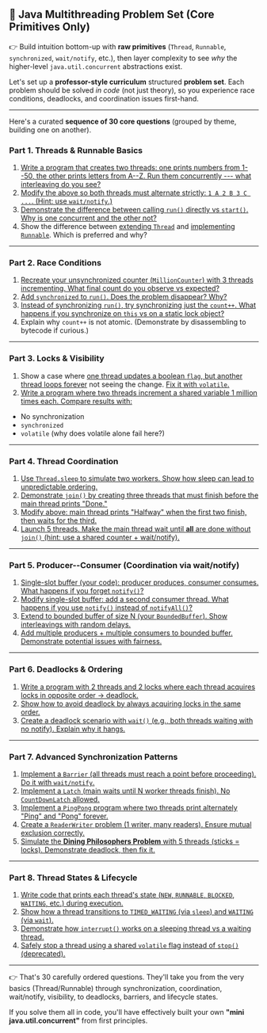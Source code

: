 ## 📘 Java Multithreading Problem Set (Core Primitives Only)

👉 Build intuition bottom-up with **raw primitives** (`Thread`, `Runnable`, `synchronized`, `wait/notify`, etc.), then layer complexity to see *why* the higher-level `java.util.concurrent` abstractions exist.

Let's set up a **professor-style curriculum** structured **problem set**. Each problem should be solved *in code* (not just theory), so you experience race conditions, deadlocks, and coordination issues first-hand.

<hr>

Here's a curated **sequence of 30 core questions** (grouped by theme, building one on another).
### Part 1. Threads & Runnable Basics
1.  [Write a program that creates two threads: one prints numbers from 1--50, the other prints letters from A--Z. Run them concurrently --- what interleaving do you see?](src/io/github/smdaziz/Problem1.java)
2.  [Modify the above so both threads must alternate strictly: `1 A 2 B 3 C ...`. (Hint: use `wait/notify`.)](src/io/github/smdaziz/Problem2.java)
3.  [Demonstrate the difference between calling `run()` directly vs `start()`. Why is one concurrent and the other not?](src/io/github/smdaziz/Problem3.java)
4.  Show the difference between [extending `Thread`](../thread-and-runnable/src/io/github/smdaziz/thread/creation/SubClassThread.java) and [implementing `Runnable`](../thread-and-runnable/src/io/github/smdaziz/thread/creation/RunnableThread.java). Which is preferred and why?

<hr>

### Part 2. Race Conditions
1.  [Recreate your unsynchronized counter (`MillionCounter`) with 3 threads incrementing. What final count do you observe vs expected?](../thread-and-runnable/src/io/github/smdaziz/thread/synchronization/CounterNoSyncThread.java)
2.  [Add `synchronized` to `run()`. Does the problem disappear? Why?](../thread-and-runnable/src/io/github/smdaziz/thread/synchronization/CounterSyncMethodThread.java)
3.  [Instead of synchronizing `run()`, try synchronizing just the `count++`. What happens if you synchronize on `this` vs on a static lock object?](../thread-and-runnable/src/io/github/smdaziz/thread/synchronization/CounterSyncBlockThread.java)
4.  Explain why `count++` is not atomic. (Demonstrate by disassembling to bytecode if curious.)

<hr>

### Part 3. Locks & Visibility
1.  Show a case where [one thread updates a boolean `flag`, but another thread loops forever](src/io/github/smdaziz/Problem4Demo.java) not seeing the change. [Fix it with `volatile`.](src/io/github/smdaziz/Problem4Sol.java)
2.  [Write a program where two threads increment a shared variable 1 million times each. Compare results with:](src/io/github/smdaziz/Problem10.java)
-   No synchronization
-   `synchronized`
-   `volatile` (why does volatile alone fail here?)

<hr>

### Part 4. Thread Coordination
1.  [Use `Thread.sleep` to simulate two workers. Show how sleep can lead to unpredictable ordering.](../thread-and-runnable/src/io/github/smdaziz/thread/ordering/CyclicBarrierThread.java)
2.  [Demonstrate `join()` by creating three threads that must finish before the main thread prints "Done."](../thread-and-runnable/src/io/github/smdaziz/thread/synchronization/BoundedBufferThread.java)
3.  [Modify above: main thread prints "Halfway" when the first two finish, then waits for the third.](../thread-and-runnable/src/io/github/smdaziz/thread/ordering/OrderedThreads.java)
4.  [Launch 5 threads. Make the main thread wait until **all** are done without `join()` (hint: use a shared counter + wait/notify).](src/io/github/smdaziz/Problem5.java)

<hr>

### Part 5. Producer--Consumer (Coordination via wait/notify)
1.  [Single-slot buffer (your code): producer produces, consumer consumes. What happens if you forget `notify()`?](src/io/github/smdaziz/Problem6.java)
2.  [Modify single-slot buffer: add a second consumer thread. What happens if you use `notify()` instead of `notifyAll()`?](src/io/github/smdaziz/Problem6Sol.java)
3.  [Extend to bounded buffer of size N (your `BoundedBuffer`). Show interleavings with random delays.](../thread-and-runnable/src/io/github/smdaziz/thread/synchronization/BoundedBufferThread.java)
4.  [Add multiple producers + multiple consumers to bounded buffer. Demonstrate potential issues with fairness.](src/io/github/smdaziz/Problem7.java)

<hr>

### Part 6. Deadlocks & Ordering
1.  [Write a program with 2 threads and 2 locks where each thread acquires locks in opposite order → deadlock.](../thread-and-runnable/src/io/github/smdaziz/thread/deadlock/DeadLockDemo.java)
2.  [Show how to avoid deadlock by always acquiring locks in the same order.](../thread-and-runnable/src/io/github/smdaziz/thread/deadlock/DeadLockSol.java)
3.  [Create a deadlock scenario with `wait()` (e.g., both threads waiting with no notify). Explain why it hangs.](../thread-and-runnable/src/io/github/smdaziz/thread/deadlock/NoNotifierDeadlockDemo.java)

<hr>

### Part 7. Advanced Synchronization Patterns
1.  [Implement a `Barrier` (all threads must reach a point before proceeding). Do it with `wait/notify`.](../thread-and-runnable/src/io/github/smdaziz/thread/ordering/CyclicBarrierThread.java)
2.  [Implement a `Latch` (main waits until N worker threads finish). No `CountDownLatch` allowed.](src/io/github/smdaziz/Problem8.java)
3.  [Implement a `PingPong` program where two threads print alternately "Ping" and "Pong" forever.](src/io/github/smdaziz/Problem9.java)
4.  [Create a `ReaderWriter` problem (1 writer, many readers). Ensure mutual exclusion correctly.](src/io/github/smdaziz/ReadersWritersProblem.java)
5.  [Simulate the **Dining Philosophers Problem** with 5 threads (sticks = locks). Demonstrate deadlock, then fix it.](../thread-and-runnable/src/io/github/smdaziz/thread/deadlock/diningphilosophers)

<hr>

### Part 8. Thread States & Lifecycle
1.  [Write code that prints each thread's state (`NEW`, `RUNNABLE`, `BLOCKED`, `WAITING`, etc.) during execution.](../thread-and-runnable/src/io/github/smdaziz/thread/lifecycle/ThreadStates.java)
2.  [Show how a thread transitions to `TIMED_WAITING` (via `sleep`) and `WAITING` (via `wait`).](../thread-and-runnable/src/io/github/smdaziz/thread/lifecycle/ThreadStates.java)
3.  [Demonstrate how `interrupt()` works on a sleeping thread vs a waiting thread.](../thread-and-runnable/src/io/github/smdaziz/thread/lifecycle/ThreadStates.java)
4.  [Safely stop a thread using a shared `volatile` flag instead of `stop()` (deprecated).](../thread-and-runnable/src/io/github/smdaziz/thread/destruction/ProgrammaticallyStopThreadsV2.java)

<hr>

👉 That's 30 carefully ordered questions. They'll take you from the very basics (Thread/Runnable) through synchronization, coordination, wait/notify, visibility, to deadlocks, barriers, and lifecycle states.

If you solve them all in code, you'll have effectively built your own **"mini java.util.concurrent"** from first principles.

